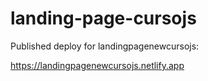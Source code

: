 # landing-page-cursojs

  Published deploy for landingpagenewcursojs: 
  
  https://landingpagenewcursojs.netlify.app
